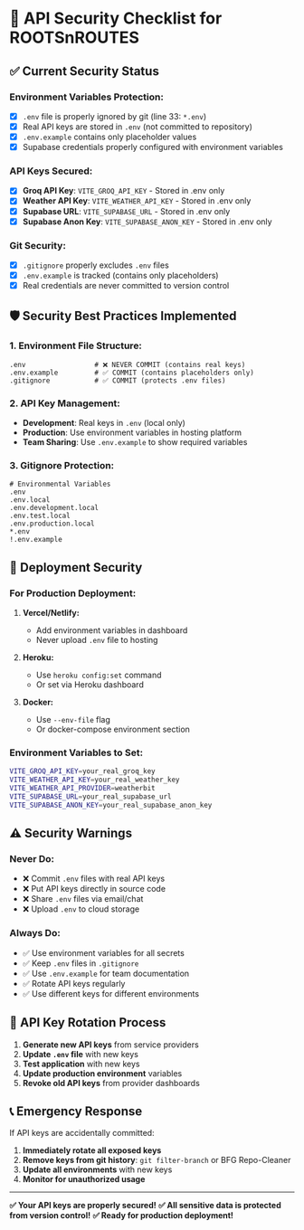 # 🔐 API Security Checklist for ROOTSnROUTES

## ✅ Current Security Status

### **Environment Variables Protection:**
- [x] `.env` file is properly ignored by git (line 33: `*.env`)
- [x] Real API keys are stored in `.env` (not committed to repository)
- [x] `.env.example` contains only placeholder values
- [x] Supabase credentials properly configured with environment variables

### **API Keys Secured:**
- [x] **Groq API Key**: `VITE_GROQ_API_KEY` - Stored in .env only
- [x] **Weather API Key**: `VITE_WEATHER_API_KEY` - Stored in .env only  
- [x] **Supabase URL**: `VITE_SUPABASE_URL` - Stored in .env only
- [x] **Supabase Anon Key**: `VITE_SUPABASE_ANON_KEY` - Stored in .env only

### **Git Security:**
- [x] `.gitignore` properly excludes `.env` files
- [x] `.env.example` is tracked (contains only placeholders)
- [x] Real credentials are never committed to version control

## 🛡️ Security Best Practices Implemented

### **1. Environment File Structure:**
```
.env                 # ❌ NEVER COMMIT (contains real keys)
.env.example         # ✅ COMMIT (contains placeholders only)
.gitignore           # ✅ COMMIT (protects .env files)
```

### **2. API Key Management:**
- **Development**: Real keys in `.env` (local only)
- **Production**: Use environment variables in hosting platform
- **Team Sharing**: Use `.env.example` to show required variables

### **3. Gitignore Protection:**
```ignore
# Environmental Variables
.env
.env.local
.env.development.local
.env.test.local
.env.production.local
*.env
!.env.example
```

## 🚀 Deployment Security

### **For Production Deployment:**

1. **Vercel/Netlify:**
   - Add environment variables in dashboard
   - Never upload `.env` file to hosting

2. **Heroku:**
   - Use `heroku config:set` command
   - Or set via Heroku dashboard

3. **Docker:**
   - Use `--env-file` flag
   - Or docker-compose environment section

### **Environment Variables to Set:**
```bash
VITE_GROQ_API_KEY=your_real_groq_key
VITE_WEATHER_API_KEY=your_real_weather_key
VITE_WEATHER_API_PROVIDER=weatherbit
VITE_SUPABASE_URL=your_real_supabase_url
VITE_SUPABASE_ANON_KEY=your_real_supabase_anon_key
```

## ⚠️ Security Warnings

### **Never Do:**
- ❌ Commit `.env` files with real API keys
- ❌ Put API keys directly in source code
- ❌ Share `.env` files via email/chat
- ❌ Upload `.env` to cloud storage

### **Always Do:**
- ✅ Use environment variables for all secrets
- ✅ Keep `.env` files in `.gitignore`
- ✅ Use `.env.example` for team documentation
- ✅ Rotate API keys regularly
- ✅ Use different keys for different environments

## 🔄 API Key Rotation Process

1. **Generate new API keys** from service providers
2. **Update `.env` file** with new keys
3. **Test application** with new keys
4. **Update production environment** variables
5. **Revoke old API keys** from provider dashboards

## 📞 Emergency Response

If API keys are accidentally committed:
1. **Immediately rotate all exposed keys**
2. **Remove keys from git history**: `git filter-branch` or BFG Repo-Cleaner
3. **Update all environments** with new keys
4. **Monitor for unauthorized usage**

---

**✅ Your API keys are properly secured!**
**✅ All sensitive data is protected from version control!**
**✅ Ready for production deployment!**